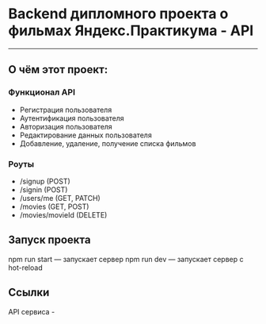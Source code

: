 # Backend дипломного проекта о фильмах Яндекс.Практикума - API
------
## О чём этот проект:
### Функционал API
* Регистрация пользователя
* Аутентификация пользователя
* Авторизация пользователя
* Редактирование данных пользователя
* Добавление, удаление, получение списка фильмов

### Роуты
* /signup (POST)
* /signin (POST)
* /users/me (GET, PATCH)
* /movies (GET, POST)
* /movies/movieId (DELETE)

## Запуск проекта
npm run start — запускает сервер
npm run dev — запускает сервер с hot-reload

## Ссылки
API сервиса - 

